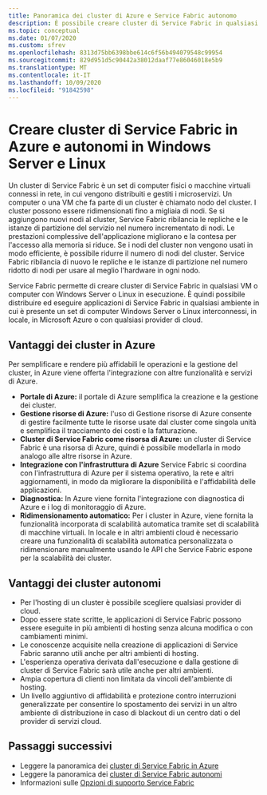 ```yaml
---
title: Panoramica dei cluster di Azure e Service Fabric autonomo
description: È possibile creare cluster di Service Fabric in qualsiasi macchina virtuale o computer con Windows Server o Linux. È quindi possibile distribuire ed eseguire applicazioni di Service Fabric in qualsiasi ambiente in cui è presente un set di computer Windows Server o Linux interconnessi, in locale, in Microsoft Azure o con qualsiasi provider di cloud.
ms.topic: conceptual
ms.date: 01/07/2020
ms.custom: sfrev
ms.openlocfilehash: 8313d75bb6398bbe614c6f56b494079548c99954
ms.sourcegitcommit: 829d951d5c90442a38012daaf77e86046018e5b9
ms.translationtype: MT
ms.contentlocale: it-IT
ms.lasthandoff: 10/09/2020
ms.locfileid: "91842598"
---
```

# <a name="comparing-azure-and-standalone-service-fabric-clusters-on-windows-server-and-linux"></a>Creare cluster di Service Fabric in Azure e autonomi in Windows Server e Linux

Un cluster di Service Fabric è un set di computer fisici o macchine virtuali connessi in rete, in cui vengono distribuiti e gestiti i microservizi. Un computer o una VM che fa parte di un cluster è chiamato nodo del cluster. I cluster possono essere ridimensionati fino a migliaia di nodi. Se si aggiungono nuovi nodi al cluster, Service Fabric ribilancia le repliche e le istanze di partizione del servizio nel numero incrementato di nodi. Le prestazioni complessive dell'applicazione migliorano e la contesa per l'accesso alla memoria si riduce. Se i nodi del cluster non vengono usati in modo efficiente, è possibile ridurre il numero di nodi del cluster. Service Fabric ribilancia di nuovo le repliche e le istanze di partizione nel numero ridotto di nodi per usare al meglio l'hardware in ogni nodo.

Service Fabric permette di creare cluster di Service Fabric in qualsiasi VM o computer con Windows Server o Linux in esecuzione. È quindi possibile distribuire ed eseguire applicazioni di Service Fabric in qualsiasi ambiente in cui è presente un set di computer Windows Server o Linux interconnessi, in locale, in Microsoft Azure o con qualsiasi provider di cloud.

## <a name="benefits-of-clusters-on-azure"></a>Vantaggi dei cluster in Azure

Per semplificare e rendere più affidabili le operazioni e la gestione del cluster, in Azure viene offerta l'integrazione con altre funzionalità e servizi di Azure.

* **Portale di Azure:** il portale di Azure semplifica la creazione e la gestione dei cluster.
* **Gestione risorse di Azure:** l'uso di Gestione risorse di Azure consente di gestire facilmente tutte le risorse usate dal cluster come singola unità e semplifica il tracciamento dei costi e la fatturazione.
* **Cluster di Service Fabric come risorsa di Azure:** un cluster di Service Fabric è una risorsa di Azure, quindi è possibile modellarla in modo analogo alle altre risorse in Azure.
* **Integrazione con l'infrastruttura di Azure** Service Fabric si coordina con l'infrastruttura di Azure per il sistema operativo, la rete e altri aggiornamenti, in modo da migliorare la disponibilità e l'affidabilità delle applicazioni.  
* **Diagnostica:** In Azure viene fornita l'integrazione con diagnostica di Azure e i log di monitoraggio di Azure.
* **Ridimensionamento automatico:** Per i cluster in Azure, viene fornita la funzionalità incorporata di scalabilità automatica tramite set di scalabilità di macchine virtuali. In locale e in altri ambienti cloud è necessario creare una funzionalità di scalabilità automatica personalizzata o ridimensionare manualmente usando le API che Service Fabric espone per la scalabilità dei cluster.

## <a name="benefits-of-standalone-clusters"></a>Vantaggi dei cluster autonomi

* Per l'hosting di un cluster è possibile scegliere qualsiasi provider di cloud.
* Dopo essere state scritte, le applicazioni di Service Fabric possono essere eseguite in più ambienti di hosting senza alcuna modifica o con cambiamenti minimi.
* Le conoscenze acquisite nella creazione di applicazioni di Service Fabric saranno utili anche per altri ambienti di hosting.
* L'esperienza operativa derivata dall'esecuzione e dalla gestione di cluster di Service Fabric sarà utile anche per altri ambienti.
* Ampia copertura di clienti non limitata da vincoli dell'ambiente di hosting.
* Un livello aggiuntivo di affidabilità e protezione contro interruzioni generalizzate per consentire lo spostamento dei servizi in un altro ambiente di distribuzione in caso di blackout di un centro dati o del provider di servizi cloud.

## <a name="next-steps"></a>Passaggi successivi

* Leggere la panoramica dei [cluster di Service Fabric in Azure](service-fabric-azure-clusters-overview.md)
* Leggere la panoramica dei [cluster di Service Fabric autonomi](service-fabric-standalone-clusters-overview.md)
* Informazioni sulle [Opzioni di supporto Service Fabric](service-fabric-support.md)